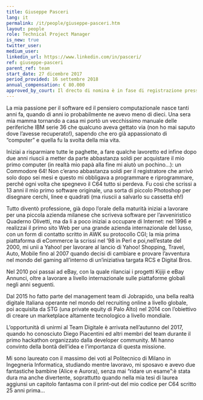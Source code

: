```yaml
---
title: Giuseppe Pasceri
lang: it
permalink: /it/people/giuseppe-pasceri.htm
layout: people
role: Technical Project Manager
is_new: true
twitter_user: 
medium_user:
linkedin_url: https://www.linkedin.com/in/pasceri/
ref: giuseppe-pasceri
parent_ref: team
start_date: 27 dicembre 2017
period_provided: 16 settembre 2018
annual_compensation: € 80.000
approved_by_court: Il drecto di nomina è in fase di registrazione presso la Corte dei Conti.
---
```

La mia passione per il software ed il pensiero computazionale nasce tanti anni fa, quando di anni io probabilmente ne avevo meno di dieci. Una sera mia mamma  tornando a casa mi portò un vecchissimo manuale delle periferiche IBM serie 36 che qualcuno aveva gettato via (non ho mai saputo dove l’avesse recuperato!), sapendo che ero già appassionato di “computer” e quella fu la svolta della mia vita.

Iniziai a risparmiare tutte le paghette, a fare qualche lavoretto ed infine dopo due anni riuscii a metter da parte abbastanza soldi per acquistare il mio primo computer (in realtà mio papà  alla fine mi aiutò un pochino…): un Commodore 64! Non c’erano abbastanza soldi per il registratore che arrivò solo dopo sei mesi e questo mi obbligava a programmare e riprogrammare, perché ogni volta che spegnevo il C64 tutto si perdeva. Fu così che scrissi a 13 anni il mio primo software originale, una sorta di piccolo Photoshop per disegnare cerchi, linee e quadrati (ma riuscii a salvarlo su cassetta eh!)

Tutto diventò professione, già dopo l’orale della maturità iniziai a lavorare per una piccola azienda milanese che scriveva software per l’avveniristico Quaderno Olivetti, ma da li a poco iniziai a occupare di Internet: nel 1996 e realizzai il primo sito Web per una grande azienda internazionale del lusso, con un form di contatto scritto in AWK su protocollo CGI; la mia prima piattaforma di eCommerce la scrissi nel ’98 in Perl e poi,nell’estate del 2000, mi unii a Yahoo! per lavorare al lancio di Yahoo! Shopping, Travel, Auto, Mobile fino al 2007 quando  decisi di cambiare e provare l’avventura nel mondo del gaming all’interno di un’iniziativa targata RCS e Digital Bros.

Nel 2010 poi passai ad eBay, con la quale rilanciai i progetti Kijiji e eBay Annunci, oltre a lavorare a livello internazionale sulle piattaforme globali negli anni seguenti.

Dal 2015 ho fatto parte del management team di Jobrapido, una bella realtà digitale Italiana operante nel mondo del recruiting online a livello globale, poi acquisita da STG (una private equity di Palo Alto) nel 2014 con l’obiettivo di creare un marketplace altamente tecnologico a livello mondiale.

L’opportunità di unirmi al Team Digitale è arrivata nell’autunno del 2017, quando ho conosciuto Diego Piacentini ed altri membri del team durante il primo hackathon organizzato dalla developer community.  Mi hanno convinto della bontà dell’idea e l’importanza di questa missione.

Mi sono laureato con il massimo dei voti al Politecnico di Milano in Ingegneria Informatica, studiando mentre lavoravo, mi sposavo e avevo due fantastiche bambine (Alice e Aurora), senza mai “ridare un esame”:è stata dura ma anche divertente, soprattutto quando nella mia tesi di laurea aggiunsi un capitolo fantasma con il print-out del mio codice per C64 scritto 25 anni prima…
